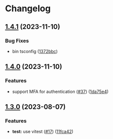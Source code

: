 # Changelog

## [1.4.1](https://github.com/ScribeLabsAI/ScribeAuthNode/compare/1.4.0...1.4.1) (2023-11-10)


### Bug Fixes

* bin tsconfig ([1372bbc](https://github.com/ScribeLabsAI/ScribeAuthNode/commit/1372bbca939f958796efc8a71f897129ebf4d7d0))

## [1.4.0](https://github.com/ScribeLabsAI/ScribeAuthNode/compare/1.3.0...1.4.0) (2023-11-10)


### Features

* support MFA for authentication ([#37](https://github.com/ScribeLabsAI/ScribeAuthNode/issues/37)) ([1da75e4](https://github.com/ScribeLabsAI/ScribeAuthNode/commit/1da75e430889ea99da98704f36e0f67c71a8a1f0))

## [1.3.0](https://github.com/ScribeLabsAI/ScribeAuthNode/compare/1.2.1...1.3.0) (2023-08-07)


### Features

* **test:** use vitest ([#17](https://github.com/ScribeLabsAI/ScribeAuthNode/issues/17)) ([11fca42](https://github.com/ScribeLabsAI/ScribeAuthNode/commit/11fca42bbf7accec60e4aa6ce742d421ae589752))
